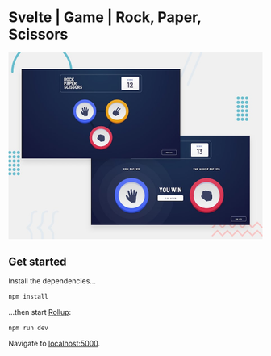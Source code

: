 # Svelte | Game | Rock, Paper, Scissors

![Design preview for the Rock, Paper, Scissors coding challenge](./design/desktop-preview.jpg)
## Get started

Install the dependencies...

```bash
npm install
```

...then start [Rollup](https://rollupjs.org):

```bash
npm run dev
```

Navigate to [localhost:5000](http://localhost:5000).


